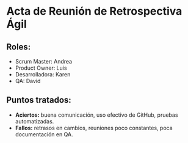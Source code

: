 # Acta de Reunión de Retrospectiva Ágil

## Roles:
- Scrum Master: Andrea
- Product Owner: Luis
- Desarrolladora: Karen
- QA: David

## Puntos tratados:
- **Aciertos:** buena comunicación, uso efectivo de GitHub, pruebas automatizadas.
- **Fallos:** retrasos en cambios, reuniones poco constantes, poca documentación en QA.
